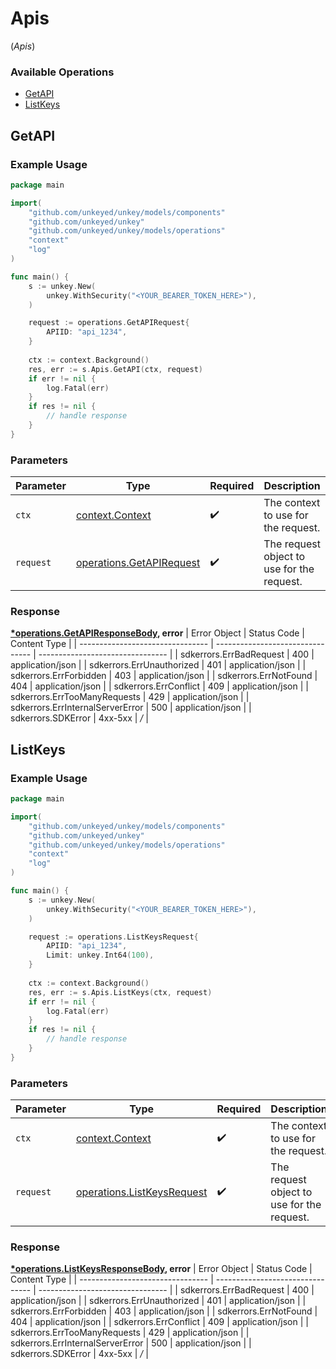 # Apis
(*Apis*)

### Available Operations

* [GetAPI](#getapi)
* [ListKeys](#listkeys)

## GetAPI

### Example Usage

```go
package main

import(
	"github.com/unkeyed/unkey/models/components"
	"github.com/unkeyed/unkey"
	"github.com/unkeyed/unkey/models/operations"
	"context"
	"log"
)

func main() {
    s := unkey.New(
        unkey.WithSecurity("<YOUR_BEARER_TOKEN_HERE>"),
    )

    request := operations.GetAPIRequest{
        APIID: "api_1234",
    }
    
    ctx := context.Background()
    res, err := s.Apis.GetAPI(ctx, request)
    if err != nil {
        log.Fatal(err)
    }
    if res != nil {
        // handle response
    }
}
```

### Parameters

| Parameter                                                            | Type                                                                 | Required                                                             | Description                                                          |
| -------------------------------------------------------------------- | -------------------------------------------------------------------- | -------------------------------------------------------------------- | -------------------------------------------------------------------- |
| `ctx`                                                                | [context.Context](https://pkg.go.dev/context#Context)                | :heavy_check_mark:                                                   | The context to use for the request.                                  |
| `request`                                                            | [operations.GetAPIRequest](../../models/operations/getapirequest.md) | :heavy_check_mark:                                                   | The request object to use for the request.                           |


### Response

**[*operations.GetAPIResponseBody](../../models/operations/getapiresponsebody.md), error**
| Error Object                     | Status Code                      | Content Type                     |
| -------------------------------- | -------------------------------- | -------------------------------- |
| sdkerrors.ErrBadRequest          | 400                              | application/json                 |
| sdkerrors.ErrUnauthorized        | 401                              | application/json                 |
| sdkerrors.ErrForbidden           | 403                              | application/json                 |
| sdkerrors.ErrNotFound            | 404                              | application/json                 |
| sdkerrors.ErrConflict            | 409                              | application/json                 |
| sdkerrors.ErrTooManyRequests     | 429                              | application/json                 |
| sdkerrors.ErrInternalServerError | 500                              | application/json                 |
| sdkerrors.SDKError               | 4xx-5xx                          | */*                              |

## ListKeys

### Example Usage

```go
package main

import(
	"github.com/unkeyed/unkey/models/components"
	"github.com/unkeyed/unkey"
	"github.com/unkeyed/unkey/models/operations"
	"context"
	"log"
)

func main() {
    s := unkey.New(
        unkey.WithSecurity("<YOUR_BEARER_TOKEN_HERE>"),
    )

    request := operations.ListKeysRequest{
        APIID: "api_1234",
        Limit: unkey.Int64(100),
    }
    
    ctx := context.Background()
    res, err := s.Apis.ListKeys(ctx, request)
    if err != nil {
        log.Fatal(err)
    }
    if res != nil {
        // handle response
    }
}
```

### Parameters

| Parameter                                                                | Type                                                                     | Required                                                                 | Description                                                              |
| ------------------------------------------------------------------------ | ------------------------------------------------------------------------ | ------------------------------------------------------------------------ | ------------------------------------------------------------------------ |
| `ctx`                                                                    | [context.Context](https://pkg.go.dev/context#Context)                    | :heavy_check_mark:                                                       | The context to use for the request.                                      |
| `request`                                                                | [operations.ListKeysRequest](../../models/operations/listkeysrequest.md) | :heavy_check_mark:                                                       | The request object to use for the request.                               |


### Response

**[*operations.ListKeysResponseBody](../../models/operations/listkeysresponsebody.md), error**
| Error Object                     | Status Code                      | Content Type                     |
| -------------------------------- | -------------------------------- | -------------------------------- |
| sdkerrors.ErrBadRequest          | 400                              | application/json                 |
| sdkerrors.ErrUnauthorized        | 401                              | application/json                 |
| sdkerrors.ErrForbidden           | 403                              | application/json                 |
| sdkerrors.ErrNotFound            | 404                              | application/json                 |
| sdkerrors.ErrConflict            | 409                              | application/json                 |
| sdkerrors.ErrTooManyRequests     | 429                              | application/json                 |
| sdkerrors.ErrInternalServerError | 500                              | application/json                 |
| sdkerrors.SDKError               | 4xx-5xx                          | */*                              |
